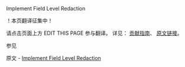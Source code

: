  Implement Field Level Redaction

 ！本页翻译征集中！

请点击页面上方 EDIT THIS PAGE 参与翻译。
详见：
[贡献指南]( https://github.com/JinMuInfo/MongoDB-Manual-zh/blob/master/CONTRIBUTING.md )、
[原文链接](  https://docs.mongodb.com/manual/tutorial/implement-field-level-redaction/  )。

 参见

原文 - [Implement Field Level Redaction]( https://docs.mongodb.com/manual/tutorial/implement-field-level-redaction/ )

